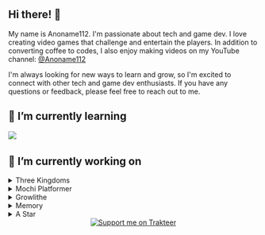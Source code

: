 ## Hi there! 👋
My name is Anoname112. I'm passionate about tech and game dev. I love creating video games that challenge and entertain the players. In addition to converting coffee to codes, I also enjoy making videos on my YouTube channel: <a href="https://www.youtube.com/@Anoname112">@Anoname112</a>

I'm always looking for new ways to learn and grow, so I'm excited to connect with other tech and game dev enthusiasts. If you have any questions or feedback, please feel free to reach out to me.

## 🌱 I’m currently learning
<img src="https://skillicons.dev/icons?i=c,cs,java,py,arduino,html,css,js,jquery,bootstrap,sass,mysql,php,nodejs,vercel&theme=dark" height="30px"> 

## 🔭 I’m currently working on
<details>
   <summary>Three Kingdoms</summary>
   <a href="https://anoname112.github.io/Three-Kingdoms/">
      <img src="https://raw.githubusercontent.com/Anoname112/Three-Kingdoms/main/ss.png" title="Three Kingdoms" height="260px">
   </a>
   <div>
      https://anoname112.github.io/Three-Kingdoms/
   </div>
</details>
<details>
   <summary>Mochi Platformer</summary>
   <a href="https://anoname112.github.io/Mochi-Platformer/">
      <img src="https://raw.githubusercontent.com/Anoname112/Mochi-Platformer/main/ss.png" title="Mochi Platformer" height="260px">
   </a>
   <div>
      https://anoname112.github.io/Mochi-Platformer/
   </div>
</details>
<details>
   <summary>Growlithe</summary>
   <a href="https://anoname112.github.io/Growlithe/">
      <img src="https://raw.githubusercontent.com/Anoname112/Growlithe/main/ss.png" title="Growlithe" height="260px">
   </a>
   <div>
      https://anoname112.github.io/Growlithe/
   </div>
</details>
<details>
   <summary>Memory</summary>
   <a href="https://anoname112.github.io/Memory/">
      <img src="https://raw.githubusercontent.com/Anoname112/Memory/main/ss.png" title="Memory" height="260px">
   </a>
   <div>
      https://anoname112.github.io/Memory/
   </div>
</details>
<details>
   <summary>A Star</summary>
   <a href="https://anoname112.github.io/A-Star/">
      <img src="https://raw.githubusercontent.com/Anoname112/A-Star/main/ss.png" title="A*" height="260px">
   </a>
   <div>
      https://anoname112.github.io/A-Star/
   </div>
</details>

<div style="text-align: center;">
   <a href="https://teer.id/anoname112" target="_blank">
      <img src="https://cdn.trakteer.id/images/embed/trbtn-red-1.png" height="40" style="border: 0px; height: 40px;" title="Support me on Trakteer">
   </a>
</div>

<!--
**Anoname112/Anoname112** is a ✨ _special_ ✨ repository because its `README.md` (this file) appears on your GitHub profile.

### Hi there 👋
Here are some ideas to get you started:
- 🔭 I’m currently working on ...
- 🌱 I’m currently learning ...
- 👯 I’m looking to collaborate on ...
- 🤔 I’m looking for help with ...
- 💬 Ask me about ...
- 📫 How to reach me: ...
- 😄 Pronouns: ...
- ⚡ Fun fact: ...
-->

